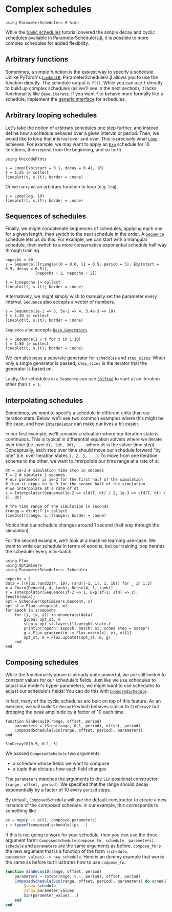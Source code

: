 # Complex schedules

```@example complex-schedules
using ParameterSchedulers # hide
```

While the [basic schedules](@ref "Basic schedules") tutorial covered the simple decay and cyclic schedules available in ParameterSchedulers.jl, it is possible to more complex schedules for added flexibility.

## Arbitrary functions

Sometimes, a simple function is the easiest way to specify a schedule. Unlike PyTorch's [`LambdaLR`](https://pytorch.org/docs/master/optim.html?highlight=lambdalr#torch.optim.lr_scheduler.LambdaLR), ParameterSchedulers.jl allows you to use the function directly. The schedule output is `f(t)`. While you can use `f` directly to build up complex schedules (as we'll see in the next section), it lacks functionality like `Base.iterate`. If you want `f` to behave more formally like a schedule, implement the [generic interface](@ref "Generic interface") for schedules.

## Arbitrary looping schedules

Let's take the notion of arbitrary schedules one step further, and instead define how a schedule behaves over a given interval or period. Then, we would like to loop that interval over and over. This is precisely what [`Loop`](@ref) achieves. For example, we may want to apply an [`Exp`](@ref) schedule for 10 iterations, then repeat from the beginning, and so forth.
```@example complex-schedules
using UnicodePlots

s = Loop(Exp(start = 0.1, decay = 0.4), 10)
t = 1:25 |> collect
lineplot(t, s.(t); border = :none)
```

Or we can just an arbitrary function to loop (e.g. `log`).
```@example complex-schedules
s = Loop(log, 10)
lineplot(t, s.(t); border = :none)
```

## Sequences of schedules

Finally, we might concatenate sequences of schedules, applying each one for a given length, then switch to the next schedule in the order. A [`Sequence`](@ref) schedule lets us do this. For example, we can start with a triangular schedule, then switch to a more conservative exponential schedule half way through training.
```@example complex-schedules
nepochs = 50
s = Sequence([Triangle(l0 = 0.0, l1 = 0.5, period = 5), Exp(start = 0.5, decay = 0.5)],
             [nepochs ÷ 2, nepochs ÷ 2])

t = 1:nepochs |> collect
lineplot(t, s.(t); border = :none)
```

Alternatively, we might simply wish to manually set the parameter every interval. `Sequence` also accepts a vector of numbers.
```@example complex-schedules
s = Sequence(1e-1 => 5, 5e-2 => 4, 3.4e-3 => 10)
t = 1:20 |> collect
lineplot(t, s.(t); border = :none)
```

`Sequence` also accepts [`Base.Generators`](https://docs.julialang.org/en/v1.7/manual/arrays/#Generator-Expressions).
```@example complex-schedules
s = Sequence(2 / t for t in 1:10)
t = 1:50 |> collect
lineplot(t, s.(t); border = :none)
```
We can also pass a separate generator for `schedules` and `step_sizes`. When only a single generator is passed, `step_sizes` is the iterator that the generator is based on.

Lastly, the schedules in a `Sequence` can use [`Shifted`](@ref) to start at an iteration other than `t = 1`.

## Interpolating schedules

Sometimes, we want to specify a schedule in different units than our iteration state. Below, we'll see two common examples where this might be the case, and how [`Interpolator`](@ref) can make our lives a bit easier.

In our first example, we'll consider a situation where our iteration state is continuous. This is typical in differential equation solvers where we iterate over time (i.e. over `dt, 2dt, 3dt, ...` where `dt` is the solver time step). Conceptually, each step over time should move our schedule forward "by one" (i.e. over iteration states `1, 2, 3, ...`). To move from one iteration scheme to the other, we want to _interpolate_ our time range at a rate of `dt`.
```@example complex-schedules
dt = 1e-3 # simulation time step in seconds
T = 2 # simulate 2 seconds
# our parameter is 1e-2 for the first half of the simulation
# then it drops to 1e-3 for the second half of the simulation
# we interpolate at a rate of dt
s = Interpolator(Sequence(1e-2 => cld(T, dt) / 2, 1e-3 => cld(T, dt) / 2), dt)

# the time range of the simulation in seconds
trange = dt:dt:T |> collect
lineplot(trange, s.(trange); border = :none)
```
Notice that our schedule changes around 1 second (half way through the simulation).

For the second example, we'll look at a machine learning use-case. We want to write our schedule in terms of epochs, but our training loop iterates the scheduler every mini-batch.
```@example complex-schedules
using Flux
using Optimisers
using ParameterSchedulers: Scheduler

nepochs = 3
data = [(Flux.rand32(4, 10), rand([-1, 1], 1, 10)) for _ in 1:3]
m = Chain(Dense(4, 4, tanh), Dense(4, 1, tanh))
s = Interpolator(Sequence(1f-2 => 1, Exp(1f-2, 2f0) => 2), length(data))
opt = Scheduler(Optimisers.Descent, s)
opt_st = Flux.setup(opt, m)
for epoch in 1:nepochs
    for (i, (x, y)) in enumerate(data)
        global opt_st, m
        step = opt_st.layers[1].weight.state.t
        println("epoch: $epoch, batch: $i, sched step = $step")
        g = Flux.gradient(m -> Flux.mse(m(x), y), m)[1]
        opt_st, m = Flux.update!(opt_st, m, g)
    end
end
```

## Composing schedules

While the functionality above is already quite powerful, we are still limited to constant values for our schedule's fields. Just like we use schedules to adjust our model's hyper-parameters, we might want to use schedules to adjust our schedule's fields! You can do this with [`ComposedSchedule`](@ref).

In fact, many of the cyclic schedules are built on top of this feature. As an exercise, we will build `SinDecay10` which behaves similar to `SinDecay2` but dropping the peak amplitude by a factor of 10 each time.
```@example complex-schedules
function SinDecay10(range, offset, period)
    parameters = (Step(range, 0.1, period), offset, period)
    ComposedSchedule(Sin(range, offset, period), parameters)
end

SinDecay10(0.5, 0.1, 5)
```
We passed `ComposedSchedule` two arguments:
- a schedule whose fields we want to compose
- a tuple that dictates how each field changes

The `parameters` matches the arguments to the `Sin` positional constructor: `(range, offset, period)`. We specified that the range should decay exponentially by a factor of 10 every `period` steps.

By default, `ComposedSchedule` will use the default constructor to create a new instance of the composed schedule. In our example, this corresponds to something like
```julia
ps = map(p -> p(t), composed.parameters)
s = typeof(composed.schedule)(ps...)
```
If this is not going to work for your schedule, then you can use the three argument form: `ComposedSchedule(compose_fn, schedule, parameters)`. `schedule` and `parameters` are the same arguments as before. `compose_fn` is the new argument that is a function of the form `(schedule, parameter_values) -> new_schedule`. Here is an dummy example that works the same as before but illustrates how to use `compose_fn`.
```julia
function SinDecay10(range, offset, period)
    parameters = (Step(range, 0.1, period), offset, period)
    ComposedSchedule(Sin(range, offset, period), parameters) do schedule, parameter_values
        @show schedule
        @show parameter_values
        Sin(parameter_values...)
    end
end
```
